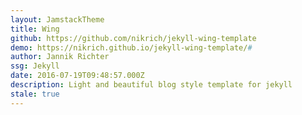 ```yaml
---
layout: JamstackTheme
title: Wing
github: https://github.com/nikrich/jekyll-wing-template
demo: https://nikrich.github.io/jekyll-wing-template/#
author: Jannik Richter
ssg: Jekyll
date: 2016-07-19T09:48:57.000Z
description: Light and beautiful blog style template for jekyll
stale: true
---
```


